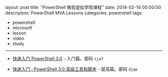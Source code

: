 ﻿layout: post
title: "PowerShell 微软虚拟学院课程"
date: 2014-02-14 00:00:00
description: PowerShell MVA Lessons
categories: powershell
tags:
- powershell
- microsoft
- lesson
- video
- study
---
* [快速入门 PowerShell 3.0](http://pan.baidu.com/s/1hqKK1vA) - 入门篇。密码 `sja7`

* [快速入门 : PowerShell 3.0 高级工具和脚本](http://pan.baidu.com/s/1kTytM2F) - 提高篇。密码 `djqe`
